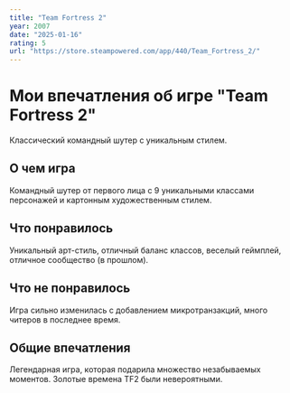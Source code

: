 ```yaml
---
title: "Team Fortress 2"
year: 2007
date: "2025-01-16"
rating: 5
url: "https://store.steampowered.com/app/440/Team_Fortress_2/"
---
```


# Мои впечатления об игре "Team Fortress 2"

Классический командный шутер с уникальным стилем.

## О чем игра

Командный шутер от первого лица с 9 уникальными классами персонажей и картонным художественным стилем.

## Что понравилось

Уникальный арт-стиль, отличный баланс классов, веселый геймплей, отличное сообщество (в прошлом).

## Что не понравилось

Игра сильно изменилась с добавлением микротранзакций, много читеров в последнее время.

## Общие впечатления

Легендарная игра, которая подарила множество незабываемых моментов. Золотые времена TF2 были невероятными.
